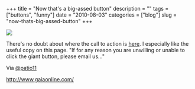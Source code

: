 +++
title = "Now that's a big-assed button"
description = ""
tags = ["buttons", "funny"]
date = "2010-08-03"
categories = ["blog"]
slug = "now-thats-big-assed-button"
+++



  <div class="notebook-screenshot"><a href="http://www.gaiaonline.com/"><img src="//media.konigi.com/bluga/wt4c585ba88d87f_large.jpg"/></a></div><p>There's no doubt about where the call to action is <a href="http://www.gaiaonline.com/">here</a>. I especially like the useful copy on this page. &quot;If for any reason you are unwilling or unable to click the giant button, please email us...&quot;</p>

<p>Via <a href="http://twitter.com/patio11/statuses/20239475159">@patio11</a></p>

    
  <a href="http://www.gaiaonline.com/">http://www.gaiaonline.com/</a>
